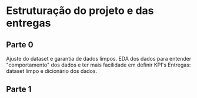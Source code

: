 # Estruturação do projeto e das entregas

## Parte 0
Ajuste do dataset e garantia de dados limpos.
EDA dos dados para entender "comportamento" dos dados e ter mais facilidade em definir KPI's
Entregas: dataset limpo e dicionário dos dados.
    

## Parte 1
